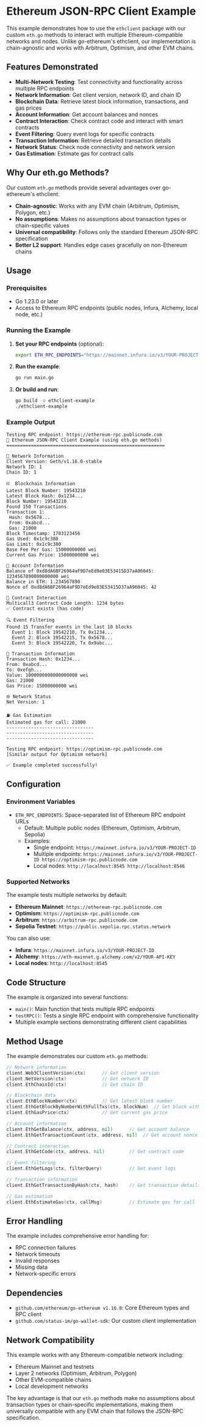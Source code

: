 # Ethereum JSON-RPC Client Example

This example demonstrates how to use the `ethclient` package with our custom `eth.go` methods to interact with multiple Ethereum-compatible networks and nodes. Unlike go-ethereum's ethclient, our implementation is chain-agnostic and works with Arbitrum, Optimism, and other EVM chains.

## Features Demonstrated

- **Multi-Network Testing**: Test connectivity and functionality across multiple RPC endpoints
- **Network Information**: Get client version, network ID, and chain ID
- **Blockchain Data**: Retrieve latest block information, transactions, and gas prices
- **Account Information**: Get account balances and nonces
- **Contract Interaction**: Check contract code and interact with smart contracts
- **Event Filtering**: Query event logs for specific contracts
- **Transaction Information**: Retrieve detailed transaction details
- **Network Status**: Check node connectivity and network version
- **Gas Estimation**: Estimate gas for contract calls

## Why Our eth.go Methods?

Our custom `eth.go` methods provide several advantages over go-ethereum's ethclient:

- **Chain-agnostic**: Works with any EVM chain (Arbitrum, Optimism, Polygon, etc.)
- **No assumptions**: Makes no assumptions about transaction types or chain-specific values
- **Universal compatibility**: Follows only the standard Ethereum JSON-RPC specification
- **Better L2 support**: Handles edge cases gracefully on non-Ethereum chains

## Usage

### Prerequisites

- Go 1.23.0 or later
- Access to Ethereum RPC endpoints (public nodes, Infura, Alchemy, local node, etc.)

### Running the Example

1. **Set your RPC endpoints** (optional):
   ```bash
   export ETH_RPC_ENDPOINTS="https://mainnet.infura.io/v3/YOUR-PROJECT-ID https://optimism-rpc.publicnode.com"
   ```

2. **Run the example**:
   ```bash
   go run main.go
   ```

3. **Or build and run**:
   ```bash
   go build -o ethclient-example
   ./ethclient-example
   ```

### Example Output

```
Testing RPC endpoint: https://ethereum-rpc.publicnode.com
🚀 Ethereum JSON-RPC Client Example (using eth.go methods)
==========================================================

📡 Network Information
Client Version: Geth/v1.16.0-stable
Network ID: 1
Chain ID: 1

⛓️  Blockchain Information
Latest Block Number: 19543210
Latest Block Hash: 0x1234...
Block Number: 19543210
Found 150 Transactions
Transaction 1:
 Hash: 0x5678...
 From: 0xabcd...
 Gas: 21000
Block Timestamp: 1703123456
Gas Used: 0x1c9c380
Gas Limit: 0x1c9c380
Base Fee Per Gas: 15000000000 wei
Current Gas Price: 15000000000 wei

👤 Account Information
Balance of 0xd8dA6BF26964aF9D7eEd9e03E53415D37aA96045: 1234567890000000000 wei
Balance in ETH: 1.234567890
Nonce of 0xd8dA6BF26964aF9D7eEd9e03E53415D37aA96045: 42

📄 Contract Interaction
Multicall3 Contract Code Length: 1234 bytes
✅ Contract exists (has code)

🔍 Event Filtering
Found 15 Transfer events in the last 10 blocks
  Event 1: Block 19542210, Tx 0x1234...
  Event 2: Block 19542215, Tx 0x5678...
  Event 3: Block 19542220, Tx 0x9abc...

💸 Transaction Information
Transaction Hash: 0x1234...
From: 0xabcd...
To: 0xefgh...
Value: 1000000000000000000 wei
Gas: 21000
Gas Price: 15000000000 wei

🌐 Network Status
Net Version: 1

⛽ Gas Estimation
Estimated gas for call: 21000
--------------------------------
--------------------------------
--------------------------------

Testing RPC endpoint: https://optimism-rpc.publicnode.com
[Similar output for Optimism network]

✅ Example completed successfully!
```

## Configuration

### Environment Variables

- `ETH_RPC_ENDPOINTS`: Space-separated list of Ethereum RPC endpoint URLs
  - Default: Multiple public nodes (Ethereum, Optimism, Arbitrum, Sepolia)
  - Examples:
    - Single endpoint: `https://mainnet.infura.io/v3/YOUR-PROJECT-ID`
    - Multiple endpoints: `https://mainnet.infura.io/v3/YOUR-PROJECT-ID https://optimism-rpc.publicnode.com`
    - Local nodes: `http://localhost:8545 http://localhost:8546`

### Supported Networks

The example tests multiple networks by default:

- **Ethereum Mainnet**: `https://ethereum-rpc.publicnode.com`
- **Optimism**: `https://optimism-rpc.publicnode.com`
- **Arbitrum**: `https://arbitrum-rpc.publicnode.com`
- **Sepolia Testnet**: `https://public.sepolia.rpc.status.network`

You can also use:
- **Infura**: `https://mainnet.infura.io/v3/YOUR-PROJECT-ID`
- **Alchemy**: `https://eth-mainnet.g.alchemy.com/v2/YOUR-API-KEY`
- **Local nodes**: `http://localhost:8545`

## Code Structure

The example is organized into several functions:

- `main()`: Main function that tests multiple RPC endpoints
- `testRPC()`: Tests a single RPC endpoint with comprehensive functionality
- Multiple example sections demonstrating different client capabilities

## Method Usage

The example demonstrates our custom `eth.go` methods:

```go
// Network information
client.Web3ClientVersion(ctx)      // Get client version
client.NetVersion(ctx)             // Get network ID
client.EthChainId(ctx)             // Get chain ID

// Blockchain data
client.EthBlockNumber(ctx)         // Get latest block number
client.EthGetBlockByNumberWithFullTxs(ctx, blockNum)  // Get block with transactions
client.EthGasPrice(ctx)            // Get current gas price

// Account information
client.EthGetBalance(ctx, address, nil)      // Get account balance
client.EthGetTransactionCount(ctx, address, nil)  // Get account nonce

// Contract interaction
client.EthGetCode(ctx, address, nil)         // Get contract code

// Event filtering
client.EthGetLogs(ctx, filterQuery)          // Get event logs

// Transaction information
client.EthGetTransactionByHash(ctx, hash)    // Get transaction details

// Gas estimation
client.EthEstimateGas(ctx, callMsg)          // Estimate gas for call
```

## Error Handling

The example includes comprehensive error handling for:
- RPC connection failures
- Network timeouts
- Invalid responses
- Missing data
- Network-specific errors

## Dependencies

- `github.com/ethereum/go-ethereum v1.16.0`: Core Ethereum types and RPC client
- `github.com/status-im/go-wallet-sdk`: Our custom client implementation

## Network Compatibility

This example works with any Ethereum-compatible network including:
- Ethereum Mainnet and testnets
- Layer 2 networks (Optimism, Arbitrum, Polygon)
- Other EVM-compatible chains
- Local development networks

The key advantage is that our `eth.go` methods make no assumptions about transaction types or chain-specific implementations, making them universally compatible with any EVM chain that follows the JSON-RPC specification. 